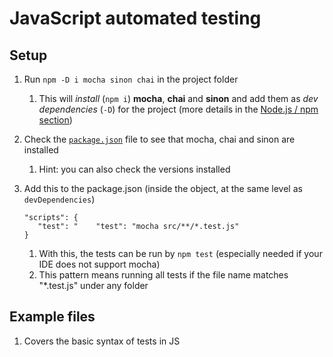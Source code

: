 # JavaScript automated testing

## Setup
1. Run ```npm -D i mocha sinon chai``` in the project folder
    1. This will *install* (```npm i```) **mocha**, **chai** and **sinon** and add them as *dev dependencies* (```-D```) for the project (more details in the [Node.js / npm section](https://github.com/htbkoo/intro-to-js-react/wiki/Node.js---npm-basics))
2. Check the [```package.json```](https://github.com/htbkoo/intro-to-js-react/blob/master/package.json) file to see that mocha, chai and sinon are installed
    1. Hint: you can also check the versions installed 
3. Add this to the package.json (inside the object, at the same level as ```devDependencies```)
    
    ```
    "scripts": {
       "test": "    "test": "mocha src/**/*.test.js"
    }
    ```
    1. With this, the tests can be run by ```npm test``` (especially needed if your IDE does not support mocha)
    2. This pattern means running all tests if the file name matches "*.test.js" under any folder    

## Example files
1. Covers the basic syntax of tests in JS 